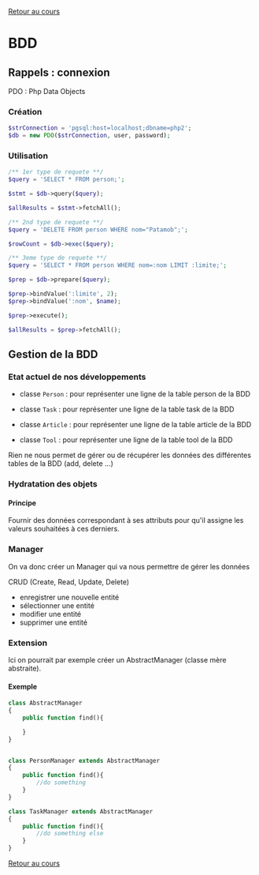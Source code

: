 [Retour au cours](../cours.md)

# BDD

## Rappels : connexion

PDO : Php Data Objects

### Création

```php
$strConnection = 'pgsql:host=localhost;dbname=php2';
$db = new PDO($strConnection, user, password);
```

### Utilisation

```php
/** 1er type de requete **/
$query = 'SELECT * FROM person;';

$stmt = $db->query($query);

$allResults = $stmt->fetchAll();

/** 2nd type de requete **/
$query = 'DELETE FROM person WHERE nom="Patamob";';

$rowCount = $db->exec($query);

/** 3eme type de requete **/
$query = 'SELECT * FROM person WHERE nom=:nom LIMIT :limite;';

$prep = $db->prepare($query);

$prep->bindValue(':limite', 2);
$prep->bindValue(':nom', $name);

$prep->execute();

$allResults = $prep->fetchAll();
```

## Gestion de la BDD

### Etat actuel de nos développements

* classe `Person` : pour représenter une ligne de la table person de la BDD
* classe `Task` : pour représenter une ligne de la table task de la BDD

* classe `Article` : pour représenter une ligne de la table article de la BDD
* classe `Tool` : pour représenter une ligne de la table tool de la BDD

Rien ne nous permet de gérer ou de récupérer les données des différentes tables de la BDD (add, delete ...)

### Hydratation des objets

#### Principe

Fournir des données correspondant à ses attributs pour qu'il assigne les valeurs souhaitées à ces derniers.

### Manager

On va donc créer un Manager qui va nous permettre de gérer les données

CRUD (Create, Read, Update, Delete)

* enregistrer une nouvelle entité
* sélectionner une entité
* modifier une entité
* supprimer une entité

### Extension

Ici on pourrait par exemple créer un AbstractManager (classe mère abstraite).

#### Exemple

```php
class AbstractManager
{
	public function find(){

	}
}


class PersonManager extends AbstractManager
{
	public function find(){
		//do something
	}
}

class TaskManager extends AbstractManager
{
	public function find(){
		//do something else
	}
}
```

[Retour au cours](../cours.md)
